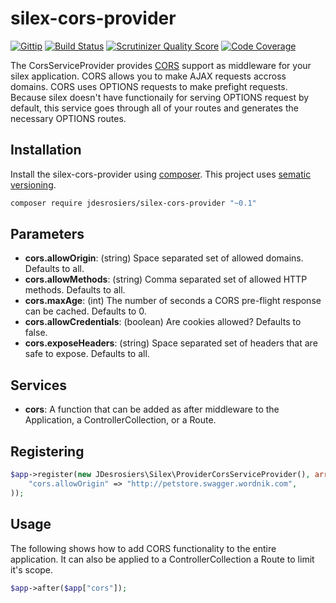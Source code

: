 silex-cors-provider
===================

[![Gittip](http://img.shields.io/gittip/jdesrosiers.svg)](https://www.gittip.com/jdesrosiers/)
[![Build Status](https://travis-ci.org/jdesrosiers/silex-cors-provider.png?branch=master)](https://travis-ci.org/jdesrosiers/silex-cors-provider)
[![Scrutinizer Quality Score](https://scrutinizer-ci.com/g/jdesrosiers/silex-cors-provider/badges/quality-score.png?s=d593c5178dadb082de1ff21a806906867e46888c)](https://scrutinizer-ci.com/g/jdesrosiers/silex-cors-provider/)
[![Code Coverage](https://scrutinizer-ci.com/g/jdesrosiers/silex-cors-provider/badges/coverage.png?s=b4b2acc88ac7db8452058ba2b66ef2b3bbb42deb)](https://scrutinizer-ci.com/g/jdesrosiers/silex-cors-provider/)

The CorsServiceProvider provides [CORS](http://enable-cors.org/) support as middleware for your silex application.  CORS
allows you to make AJAX requests accross domains.  CORS uses OPTIONS requests to make prefight requests.  Because silex
doesn't have functionaily for serving OPTIONS request by default, this service goes through all of your routes and
generates the necessary OPTIONS routes.

Installation
------------
Install the silex-cors-provider using [composer](http://getcomposer.org/).  This project uses [sematic versioning](http://semver.org/).

```bash
composer require jdesrosiers/silex-cors-provider "~0.1"
```

Parameters
----------
* **cors.allowOrigin**: (string) Space separated set of allowed domains.  Defaults to all.
* **cors.allowMethods**: (string) Comma separated set of allowed HTTP methods.  Defaults to all.
* **cors.maxAge**: (int) The number of seconds a CORS pre-flight response can be cached.  Defaults to 0.
* **cors.allowCredentials**: (boolean) Are cookies allowed?  Defaults to false.
* **cors.exposeHeaders**: (string) Space separated set of headers that are safe to expose.  Defaults to all.

Services
--------
* **cors**: A function that can be added as after middleware to the Application, a ControllerCollection, or a Route.

Registering
-----------
```php
$app->register(new JDesrosiers\Silex\ProviderCorsServiceProvider(), array(
    "cors.allowOrigin" => "http://petstore.swagger.wordnik.com",
));
```

Usage
-----
The following shows how to add CORS functionality to the entire application.  It can also be applied to a
ControllerCollection a Route to limit it's scope.
```php
$app->after($app["cors"]);
```
